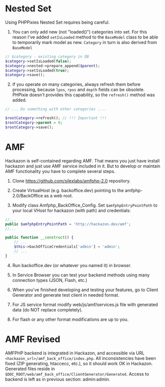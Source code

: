 Nested Set
==========

Using PHPPixies Nested Set requires being careful.
 
1. You can only add new (not "loaded()") categories into set.
    For this reason I've added `setIsLoaded` method to the `BaseModel` class to be able to temporarily mark model as new.
    `Category` in turn is also derived from `BaseModel`
    
```php
// $category - existing category in DB
$category->setIsLoaded(false);
$category->nested->prepare_append($parent);
$category->setIsLoaded(true);
$category->save();
```

2. If you operate on many categories, always refresh them before processing, because `lpos`, `rpos` and `depth` fields can be obsolete. 
    PHPixie doesn't provides this capability, so the `refresh()` method was added. 
    
```php
// ... Do something with other categories ....

$rootCategory->refresh(); // !!! Important !!!
$rootCategory->parent = 0;
$rootCategory->save();
```

AMF
===

Hackazon is self-contained regarding AMF. That means you just have install hackazon and just use AMF service included in it.
But to develop or maintain AMF functionality you have to complete several steps.

1. Clone https://github.com/silexlabs/amfphp-2.0 repository.

2. Create VirtualHost (e.g. backoffice.dev) pointing to the amfphp-2.0/BackOffice as a web root.

3. Modify class Amfphp_BackOffice_Config. Set `$amfphpEntryPointPath` to your local VHost for hackazon (with path) and credentials: 
```php
//...
public $amfphpEntryPointPath = 'http://hackazon.dev/amf';
//...

public function __construct() {
    // ...
    $this->backOfficeCredentials['admin'] = 'admin';
    // ...
}
```

4. Run backoffice.dev (or whatever you named it) in browser.

5. In Service Browser you can test your backend methods using many connection types (JSON, Flash, etc.)

6. When you've finished developing and testing your features, go to Client Generator and generate test client in needed format.

7. For JS service format modify web/js/amf/services.js file with generated data (do NOT replace completely).

8. For flash or any other format modifications are up to you.



AMF Revised
===========

AMFPHP backend is integrated in Hackazon, and accessible via URL `<hackazon_url>/amf_back_office/index.php`.
All inconsistencies have been fixed (ZIP generating, htaccecc, etc.), so it should work OK in Hackazon.
Generated files reside in `$DOC_ROOT/web/amf_back_office/ClientGenerator/Generated`.
Access to backend is left as in previous section: admin:admin.


